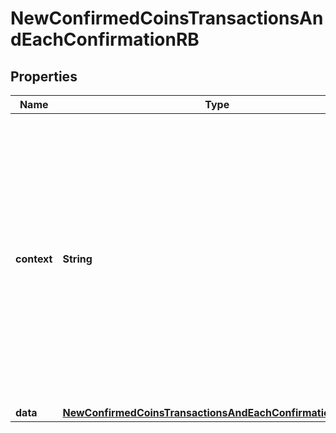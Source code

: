 

# NewConfirmedCoinsTransactionsAndEachConfirmationRB


## Properties

Name | Type | Description | Notes
------------ | ------------- | ------------- | -------------
**context** | **String** | In batch situations the user can use the context to correlate responses with requests. This property is present regardless of whether the response was successful or returned as an error. &#x60;context&#x60; is specified by the user. |  [optional]
**data** | [**NewConfirmedCoinsTransactionsAndEachConfirmationRBData**](NewConfirmedCoinsTransactionsAndEachConfirmationRBData.md) |  | 



